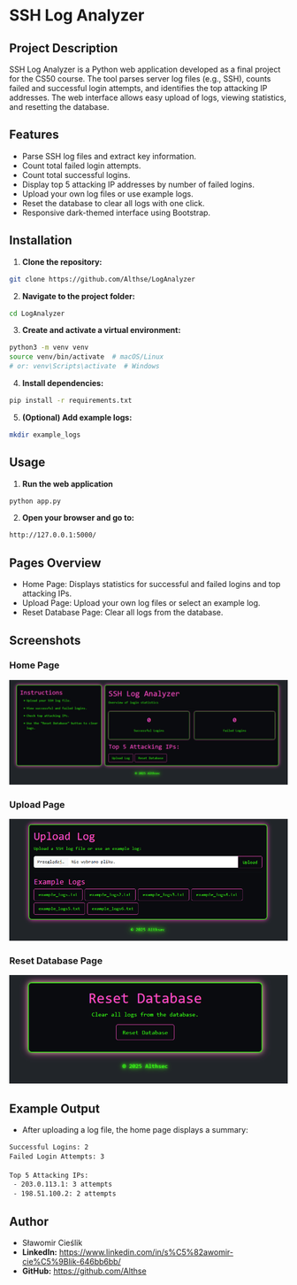 # SSH Log Analyzer

## Project Description
SSH Log Analyzer is a Python web application developed as a final project for the CS50 course. The tool parses server log files (e.g., SSH), counts failed and successful login attempts, and identifies the top attacking IP addresses. The web interface allows easy upload of logs, viewing statistics, and resetting the database.

## Features
* Parse SSH log files and extract key information.
* Count total failed login attempts.
* Count total successful logins.
* Display top 5 attacking IP addresses by number of failed logins.
* Upload your own log files or use example logs.
* Reset the database to clear all logs with one click.
* Responsive dark-themed interface using Bootstrap.

## Installation
1.  **Clone the repository:**
```bash
git clone https://github.com/Althse/LogAnalyzer
```
2.  **Navigate to the project folder:**
```bash
cd LogAnalyzer
```
3.  **Create and activate a virtual environment:**
```bash
python3 -m venv venv
source venv/bin/activate  # macOS/Linux
# or: venv\Scripts\activate  # Windows
```
4.  **Install dependencies:**
```bash
pip install -r requirements.txt
```
5. **(Optional) Add example logs:**
```bash
mkdir example_logs
```

## Usage
1. **Run the web application**
```bash
python app.py
```
2. **Open your browser and go to:**
```bash
http://127.0.0.1:5000/
```

## Pages Overview
* Home Page: Displays statistics for successful and failed logins and top attacking IPs.
* Upload Page: Upload your own log files or select an example log.
* Reset Database Page: Clear all logs from the database.

## Screenshots

### Home Page
![Home Page](screenshots/home.png)

### Upload Page
![Upload Page](screenshots/upload.png)

### Reset Database Page
![Reset Database](screenshots/reset.png)

## Example Output
* After uploading a log file, the home page displays a summary:
```bash
Successful Logins: 2
Failed Login Attempts: 3

Top 5 Attacking IPs:
 - 203.0.113.1: 3 attempts
 - 198.51.100.2: 2 attempts
```

## Author
* Sławomir Cieślik
* **LinkedIn:** https://www.linkedin.com/in/s%C5%82awomir-cie%C5%9Blik-646bb6bb/
* **GitHub:** https://github.com/Althse


